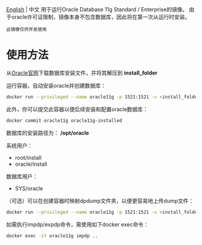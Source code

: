 [English](README.md) | 中文
用于运行Oracle Database 11g Standard / Enterprise的镜像。 由于oracle许可证限制，镜像本身不包含数据库，因此将在第一次从运行时安装。

``此镜像仅供开发使用``

# 使用方法
从[Oracle官网](http://www.oracle.com/technetwork/database/in-memory/downloads/index.html)下载数据库安装文件，并将其解压到 **install_folder**

运行容器，自动安装oracle并创建数据库：

```sh
docker run --privileged --name oracle11g -p 1521:1521 -v <install_folder>:/install jaspeen/oracle-11g
```
此外，你可以提交此容器以便后续安装和配置oracle数据库：
```sh
docker commit oracle11g oracle11g-installed
```

数据库的安装路径为： **/opt/oracle** 

系统用户：
* root/install
* oracle/install

数据库用户：
* SYS/oracle

（可选）可以在创建容器时映射dpdump文件夹，以便更容易地上传dump文件：
```sh
docker run --privileged --name oracle11g -p 1521:1521 -v <install_folder>:/install -v <local_dpdump>:/opt/oracle/dpdump jaspeen/oracle-11g
```
如需执行impdp/expdp命令，需使用如下docker exec命令：
```sh
docker exec -it oracle11g impdp ..
```
